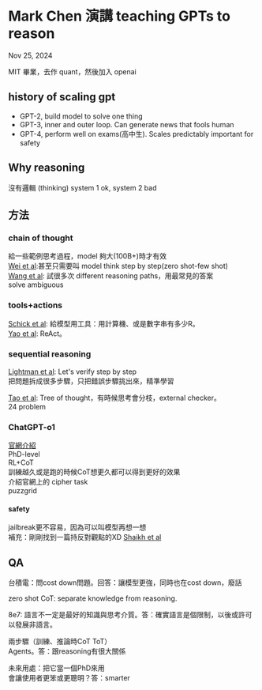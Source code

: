 # Mark Chen 演講 teaching GPTs to reason  

Nov 25, 2024  

MIT 畢業，去作 quant，然後加入 openai  

## history of scaling gpt  

* GPT-2, build model to solve one thing  
* GPT-3, inner and outer loop. Can generate news that fools human  
* GPT-4, perform well on exams(高中生). Scales predictably important for safety  

## Why reasoning  

沒有邏輯 (thinking) system 1 ok, system 2 bad  

## 方法  

### chain of thought  

給一些範例思考過程，model 夠大(100B+)時才有效  
[Wei et al](https://arxiv.org/abs/2201.11903):甚至只需要叫 model think step by step(zero shot-few shot)  
[Wang et al](https://arxiv.org/abs/2203.11171): 試很多次 different reasoning paths，用最常見的答案  
solve ambiguous  

### tools+actions  

[Schick et al](https://arxiv.org/abs/2302.04761): 給模型用工具：用計算機、或是數字串有多少R。  
[Yao et al](https://arxiv.org/abs/2210.03629): ReAct。  

### sequential reasoning  

[Lightman et al](https://arxiv.org/abs/2305.20050): Let's verify step by step  
把問題拆成很多步驟，只把錯誤步驟挑出來，精準學習  

[Tao et al](https://arxiv.org/abs/2305.10601): Tree of thought，有時候思考會分枝，external checker。  
24 problem  

### ChatGPT-o1  

[官網介紹](https://openai.com/index/learning-to-reason-with-llms/)  
PhD-level  
RL+CoT  
訓練越久或是跑的時候CoT想更久都可以得到更好的效果  
介紹官網上的 cipher task  
puzzgrid  

#### safety  

jailbreak更不容易，因為可以叫模型再想一想  
補充：剛剛找到一篇持反對觀點的XD [Shaikh et al](https://arxiv.org/abs/2212.08061)  


## QA  

台積電：問cost down問題。回答：讓模型更強，同時也在cost down，廢話  

zero shot CoT: separate knowledge from reasoning.  

8e7: 語言不一定是最好的知識與思考介質。答：確實語言是個限制，以後或許可以發展非語言。  

兩步驟（訓練、推論時CoT ToT）  
Agents。答：跟reasoning有很大關係  

未來用處：把它當一個PhD來用  
會讓使用者更笨或更聰明？答：smarter  